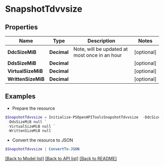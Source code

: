 # SnapshotTdvvsize
## Properties

Name | Type | Description | Notes
------------ | ------------- | ------------- | -------------
**DdcSizeMiB** | **Decimal** | Note, will be updated at most once in an hour | [optional] 
**DdsSizeMiB** | **Decimal** |  | [optional] 
**VirtualSizeMiB** | **Decimal** |  | [optional] 
**WrittenSizeMiB** | **Decimal** |  | [optional] 

## Examples

- Prepare the resource
```powershell
$SnapshotTdvvsize = Initialize-PSOpenAPIToolsSnapshotTdvvsize  -DdcSizeMiB null `
 -DdsSizeMiB null `
 -VirtualSizeMiB null `
 -WrittenSizeMiB null
```

- Convert the resource to JSON
```powershell
$SnapshotTdvvsize | ConvertTo-JSON
```

[[Back to Model list]](../README.md#documentation-for-models) [[Back to API list]](../README.md#documentation-for-api-endpoints) [[Back to README]](../README.md)

